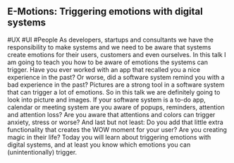 ## E-Motions: Triggering emotions with digital systems ##
#UX #UI #People
As developers, startups and consultants we have the responsibility to make systems and we need to be aware that systems create emotions for their users, customers and even ourselves. In this talk I am going to teach you how to be aware of emotions the systems can trigger.
Have you ever worked with an app that recalled you a nice experience in the past? Or worse, did a software system remind you with a bad experience in the past?
Pictures are a strong tool in a software system that can trigger a lot of emotions. So in this talk we are  definitely going to look into picture and images.
If your software system is a to-do app, calendar or meeting system are you aware of popups, reminders, attention and attention loss? Are you aware that attentions and colors can trigger anxiety, stress or worse?
And last but not least: Do you add that little extra functionality that creates the WOW moment for your user? Are you creating magic in their life?
Today you will learn about triggering emotions with digital systems, and at least you know which emotions you can (unintentionally) trigger.
